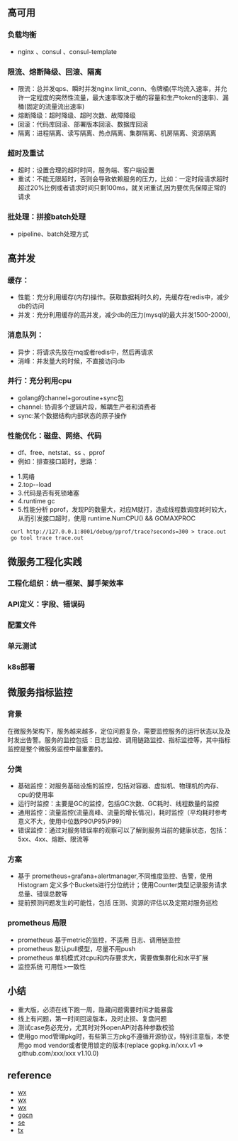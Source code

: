 
## 高可用

### 负载均衡
* nginx 、consul 、consul-template
### 限流、熔断降级、回滚、隔离
* 限流：总并发qps、瞬时并发nginx limit_conn、令牌桶(平均流入速率，并允许一定程度的突然性流量，最大速率取决于桶的容量和生产token的速率)、漏桶(固定的流量流出速率)
* 熔断降级：超时降级、超时次数、故障降级
* 回滚：代码库回滚、部署版本回滚、数据库回滚
* 隔离：进程隔离、读写隔离、热点隔离、集群隔离、机房隔离、资源隔离
### 超时及重试
* 超时：设置合理的超时时间，服务端、客户端设置
* 重试：不能无限超时，否则会导致依赖服务的压力，比如：一定时段请求超时超过20%比例或者请求时间只剩100ms，就关闭重试,因为要优先保障正常的请求
### 批处理：拼接batch处理
* pipeline、batch处理方式

## 高并发
### 缓存：
* 性能：充分利用缓存(内存)操作。获取数据耗时久的，先缓存在redis中，减少db的访问
* 并发：充分利用缓存的高并发，减少db的压力(mysql的最大并发1500-2000),
### 消息队列：
* 异步：将请求先放在mq或者redis中，然后再请求
* 消峰：并发量大的时候，不直接访问db
### 并行：充分利用cpu
* golang的channel+goroutine+sync包
* channel: 协调多个逻辑片段，解耦生产者和消费者
* sync:某个数据结构内部状态的原子操作
### 性能优化：磁盘、网络、代码
* df、free、netstat、ss 、pprof
* 例如：排查接口超时，思路：
 - 1.网络 
 - 2.top--load 
 - 3.代码是否有死锁堵塞 
 - 4.runtime gc
 - 5.性能分析 pprof，发现P的数量大，对应M就打，造成线程数调度耗时较大，从而引发接口超时，使用 runtime.NumCPU()  && GOMAXPROC
 
 ~~~
  curl http://127.0.0.1:8001/debug/pprof/trace?seconds=300 > trace.out 
  go tool trace trace.out
 ~~~

## 微服务工程化实践

### 工程化组织：统一框架、脚手架效率
### API定义：字段、错误码
### 配置文件
### 单元测试
### k8s部署

## 微服务指标监控
### 背景
 在微服务架构下，服务越来越多，定位问题复杂，需要监控服务的运行状态以及及时发出告警。服务的监控包括：日志监控、调用链路监控、指标监控等，其中指标监控是整个微服务监控中最重要的。
### 分类
* 基础监控：对服务基础设施的监控，包括对容器、虚拟机、物理机的内存、cpu的使用率
* 运行时监控：主要是GC的监控，包括GC次数、GC耗时、线程数量的监控
* 通用监控：流量监控(流量高峰、流量的增长情况)，耗时监控（平均耗时参考意义不大，使用中位数P90\P95\P99）
* 错误监控：通过对服务错误率的观察可以了解到服务当前的健康状态，包括：5xx、4xx、熔断、限流等
### 方案
* 基于 prometheus+grafana+alertmanager,不同维度监控、告警，使用 Histogram 定义多个Buckets进行分位统计；使用Counter类型记录服务请求总量、错误总数等
* 提前预测问题发生的可能性，包括 压测、资源的评估以及定期对服务巡检
### prometheus 局限
* prometheus 基于metric的监控，不适用 日志、调用链监控
* prometheus 默认pull模型，尽量不用push
* prometheus 单机模式对cpu和内存要求大，需要做集群化和水平扩展
* 监控系统 可用性>一致性

## 小结
* 重大版，必须在线下跑一周，隐藏问题需要时间才能暴露
* 线上有问题，第一时间回滚版本，及时止损、复盘问题
* 测试case务必充分，尤其时对外openAPI对各种参数校验
* 使用go mod管理pkg时，有些第三方pkg不遵循开源协议，特别注意版，本使用go mod vendor或者使用锁定的版本(replace gopkg.in/xxx.v1 => github.com/xxx/xxx v1.10.0)


## reference
* [wx](https://mp.weixin.qq.com/s/x4EEXq6-6xv-lm-dAazcag)
* [wx](https://mp.weixin.qq.com/s/8vASJavOQrXw5bGEEMwd9Q)
* [wx](https://mp.weixin.qq.com/s/4SzZEUTmjwAAsH5Qd2GWLQ)
* [gocn](https://gocn.vip/topics/10983)
* [se](https://segmentfault.com/a/1190000037435267)
* [tx](https://cloud.tencent.com/developer/news/568962)


